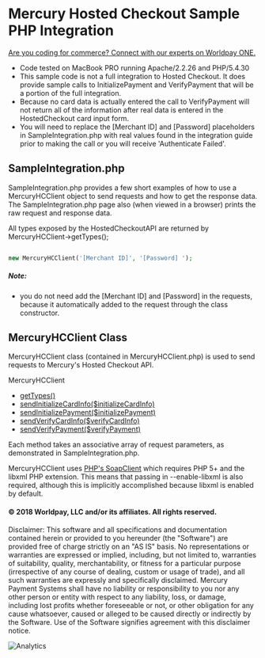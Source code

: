 Mercury Hosted Checkout Sample PHP Integration
==============================================
<a href="https://developer.vantiv.com/?utm_campaign=githubcta&utm_medium=hyperlink&utm_source=github&utm_content=codingforcommerce">Are you coding for commerce? Connect with our experts on Worldpay ONE.</a>

* Code tested on MacBook PRO running Apache/2.2.26 and PHP/5.4.30
* This sample code is not a full integration to Hosted Checkout.  It does provide sample calls to InitializePayment and VerifyPayment that will be a portion of the full integration.
* Because no card data is actually entered the call to VerifyPayment will not return all of the information after real data is entered in the HostedCheckout card input form.
* You will need to replace the [Merchant ID] and [Password] placeholders in SampleIntegration.php with real values found in the integration guide prior to making the call or you will receive 'Authenticate Failed'.

## SampleIntegration.php

SampleIntegration.php provides a few short examples of how to use a MercuryHCClient object to send requests and how to get the response data. The SampleIntegration.php page also (when viewed in a browser) prints the raw request and response data.

All types exposed by the HostedCheckoutAPI are returned by MercuryHCClient->getTypes();

```php

new MercuryHCClient('[Merchant ID]', '[Password] ');

```

##### Note:
* you do not need add the [Merchant ID] and [Password] in the requests, because it automatically added to the request through the class constructor.

## MercuryHCClient Class

MercuryHCClient class (contained in MercuryHCClient.php) is used to send requests to Mercury's Hosted Checkout API.

MercuryHCClient
 - [getTypes()](https://hc.mercurycert.net/hcws/HCService.asmx?WSDL)
 - [sendInitializeCardInfo($initializeCardInfo)](https://hc.mercurycert.net/hcws/HCService.asmx?op=InitializeCardInfo)
 - [sendInitializePayment($initializePayment)](https://hc.mercurycert.net/hcws/HCService.asmx?op=InitializePayment)
 - [sendVerifyCardInfo($verifyCardInfo)](https://hc.mercurycert.net/hcws/HCService.asmx?op=VerifyCardInfo)
 - [sendVerifyPayment($verifyPayment)](https://hc.mercurycert.net/hcws/HCService.asmx?op=VerifyPayment)

Each method takes an associative array of request parameters, as demonstrated in SampleIntegration.php.

MercuryHCClient uses [PHP's SoapClient](http://php.net/manual/en/class.soapclient.php) which requires PHP 5+ and the libxml PHP extension. This means that passing in --enable-libxml is also required, although this is implicitly accomplished because libxml is enabled by default.

#### © 2018 Worldpay, LLC and/or its affiliates. All rights reserved. 

Disclaimer:
This software and all specifications and documentation contained herein or provided to you hereunder (the "Software") are provided free of charge strictly on an "AS IS" basis. No representations or warranties are expressed or implied, including, but not limited to, warranties of suitability, quality, merchantability, or fitness for a particular purpose (irrespective of any course of dealing, custom or usage of trade), and all such warranties are expressly and specifically disclaimed. Mercury Payment Systems shall have no liability or responsibility to you nor any other person or entity with respect to any liability, loss, or damage, including lost profits whether foreseeable or not, or other obligation for any cause whatsoever, caused or alleged to be caused directly or indirectly by the Software. Use of the Software signifies agreement with this disclaimer notice.

![Analytics](https://ga-beacon.appspot.com/UA-60858025-28/HostedCheckout.PHP/readme?pixel)
